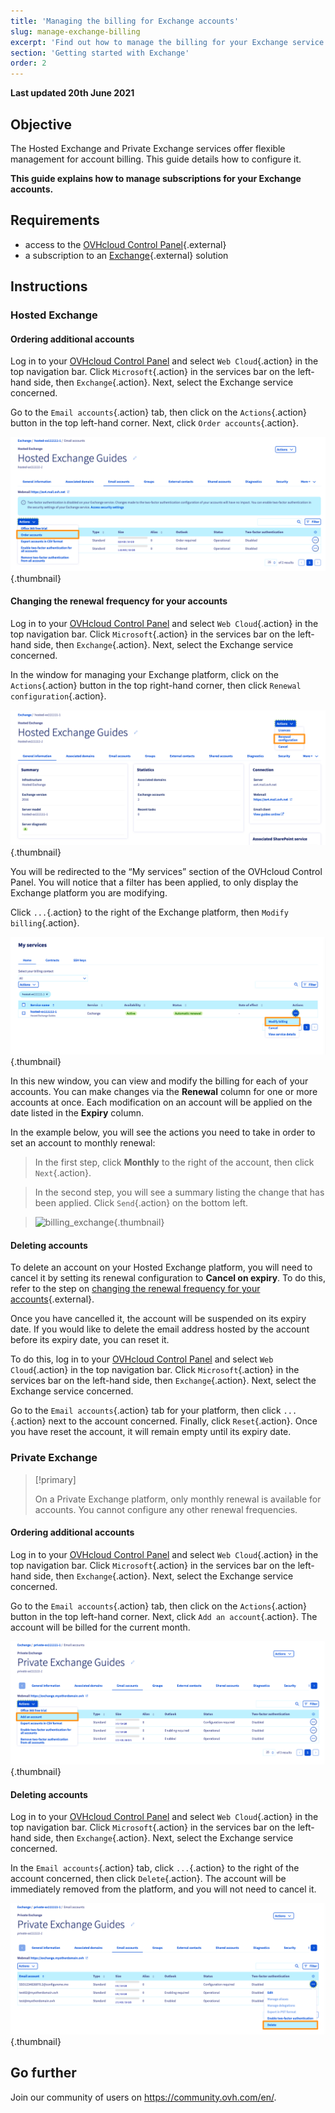 ```yaml
---
title: 'Managing the billing for Exchange accounts'
slug: manage-exchange-billing
excerpt: 'Find out how to manage the billing for your Exchange service'
section: 'Getting started with Exchange'
order: 2
---
```


**Last updated 20th June 2021**

## Objective

The Hosted Exchange and Private Exchange services offer flexible management for account billing. This guide details how to configure it.

**This guide explains how to manage subscriptions for your Exchange accounts.**

## Requirements

- access to the [OVHcloud Control Panel](https://ca.ovh.com/auth/?action=gotomanager){.external}
- a subscription to an [Exchange](https://www.ovhcloud.com/en-ca/emails/hosted-exchange/){.external} solution

## Instructions

### Hosted Exchange 

#### Ordering additional accounts

Log in to your [OVHcloud Control Panel](https://ca.ovh.com/auth/?action=gotomanager) and select `Web Cloud`{.action} in the top navigation bar. Click `Microsoft`{.action} in the services bar on the left-hand side, then `Exchange`{.action}. Next, select the Exchange service concerned.

Go to the `Email accounts`{.action} tab, then click on the `Actions`{.action} button in the top left-hand corner. Next, click `Order accounts`{.action}.

![billing_exchange](images/billing-exchange-00.png){.thumbnail}


#### Changing the renewal frequency for your accounts

Log in to your [OVHcloud Control Panel](https://ca.ovh.com/auth/?action=gotomanager) and select `Web Cloud`{.action} in the top navigation bar. Click `Microsoft`{.action} in the services bar on the left-hand side, then `Exchange`{.action}. Next, select the Exchange service concerned.

In the window for managing your Exchange platform, click on the `Actions`{.action} button in the top right-hand corner, then click `Renewal configuration`{.action}. 

![billing_exchange](images/billing-exchange-01.png){.thumbnail}

You will be redirected to the “My services” section of the OVHcloud Control Panel. You will notice that a filter has been applied, to only display the Exchange platform you are modifying.

Click `...`{.action} to the right of the Exchange platform, then `Modify billing`{.action}.

![billing_exchange](images/billing-exchange-02.png){.thumbnail}

In this new window, you can view and modify the billing for each of your accounts. You can make changes via the **Renewal** column for one or more accounts at once. Each modification on an account will be applied on the date listed in the **Expiry** column. 

In the example below, you will see the actions you need to take in order to set an account to monthly renewal:

> In the first step, click **Monthly** to the right of the account, then click `Next`{.action}.

> In the second step, you will see a summary listing the change that has been applied. Click `Send`{.action} on the bottom left.

> ![billing_exchange](images/billing-exchange-03.gif){.thumbnail}

#### Deleting accounts

To delete an account on your Hosted Exchange platform, you will need to cancel it by setting its renewal configuration to **Cancel on expiry**. To do this, refer to the step on [changing the renewal frequency for your accounts](./#change-the-renewal-frequency-for-your-accounts){.external}.

Once you have cancelled it, the account will be suspended on its expiry date. If you would like to delete the email address hosted by the account before its expiry date, you can reset it.

To do this, log in to your [OVHcloud Control Panel](https://ca.ovh.com/auth/?action=gotomanager) and select `Web Cloud`{.action} in the top navigation bar. Click `Microsoft`{.action} in the services bar on the left-hand side, then `Exchange`{.action}. Next, select the Exchange service concerned.

Go to the `Email accounts`{.action} tab for your platform, then click `...`{.action} next to the account concerned. Finally, click `Reset`{.action}. Once you have reset the account, it will remain empty until its expiry date.

### Private Exchange

> [!primary]
>
> On a Private Exchange platform, only monthly renewal is available for accounts. You cannot configure any other renewal frequencies.

#### Ordering additional accounts

Log in to your [OVHcloud Control Panel](https://ca.ovh.com/auth/?action=gotomanager) and select `Web Cloud`{.action} in the top navigation bar. Click `Microsoft`{.action} in the services bar on the left-hand side, then `Exchange`{.action}. Next, select the Exchange service concerned.

Go to the `Email accounts`{.action} tab, then click on the `Actions`{.action} button in the top left-hand corner. Next, click `Add an account`{.action}. The account will be billed for the current month.

![billing_exchange](images/billing-exchange-06.png){.thumbnail}


#### Deleting accounts

Log in to your [OVHcloud Control Panel](https://ca.ovh.com/auth/?action=gotomanager) and select `Web Cloud`{.action} in the top navigation bar. Click `Microsoft`{.action} in the services bar on the left-hand side, then `Exchange`{.action}. Next, select the Exchange service concerned.

In the `Email accounts`{.action} tab, click `...`{.action} to the right of the account concerned, then click `Delete`{.action}. The account will be immediately removed from the platform, and you will not need to cancel it.

![billing_exchange](images/billing-exchange-07.png){.thumbnail}


## Go further

Join our community of users on <https://community.ovh.com/en/>.